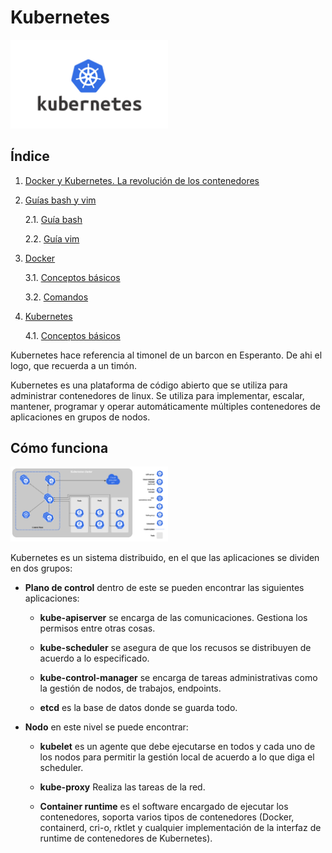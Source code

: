 # Kubernetes

<img src="./kubernetes.png" width="50%">

## Índice

1. [Docker y Kubernetes. La revolución de los contenedores](..)
2. [Guías bash y vim](../Guias_bash_y_vim/)

    2.1. [Guía bash](../Guias_bash_y_vim/bash.md)

    2.2. [Guía vim](../Guias_bash_y_vim/vim.md)
 
3. [Docker](../Docker/)

    3.1. [Conceptos básicos](../Docker/Conceptos.md)
    
    3.2. [Comandos](../Docker/comandos.md)

4. [Kubernetes](.)

    4.1. [Conceptos básicos](./Conceptos.md)

Kubernetes hace referencia al timonel de un barcon en Esperanto. De ahi el logo, que recuerda a un timón.

Kubernetes es una plataforma de código abierto que se utiliza para administrar contenedores de linux. Se utiliza para implementar, escalar, mantener, programar y operar automáticamente múltiples contenedores de aplicaciones en grupos de nodos.

## Cómo funciona

<img src="./componentes_kubernetes.png" width="50%">

Kubernetes es un sistema distribuido, en el que las aplicaciones se dividen en dos grupos: 

* **Plano de control** dentro de este se pueden encontrar las siguientes aplicaciones:

    * **kube-apiserver** se encarga de las comunicaciones. Gestiona los permisos entre otras cosas.
    * **kube-scheduler** se asegura de que los recusos se distribuyen de acuerdo a lo especificado.

    * **kube-control-manager** se encarga de tareas administrativas como la gestión de nodos, de trabajos, endpoints.

    * **etcd** es la base de datos donde se guarda todo.

* **Nodo** en este nivel se puede encontrar:
    * **kubelet** es un agente que debe ejecutarse en todos y cada uno de los nodos para permitir la gestión local de acuerdo a lo que diga el scheduler.

    * **kube-proxy** Realiza las tareas de la red.

    * **Container runtime** es el software encargado de ejecutar los contenedores, soporta varios tipos de contenedores (Docker, containerd, cri-o, rktlet y cualquier implementación de la interfaz de runtime de contenedores de Kubernetes).


